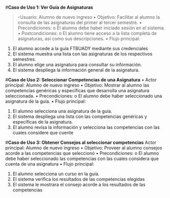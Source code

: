 #**Caso de Uso 1: Ver Guía de Asignaturas**
>-Usuario: Alumno de nuevo ingreso
•	Objetivo: Facilitar al alumno la consulta de las asignaturas del primer al tercer semestre.
•	Precondiciones:
o	El alumno debe haber iniciado sesión en el sistema.
•	Postcondiciones:
o	El alumno tiene acceso a la lista completa de asignaturas, así como sus descripciones.
•	Flujo principal:
1.	El alumno accede a la guía FTBUADY mediante sus credenciales
2.	El sistema muestra una lista con las asignaturas de los respectivos semestres.
3.	El alumno elige una asignatura para consultar su información.
4.	El sistema despliega la información general de la asignatura.

#**Caso de Uso 2: Seleccionar Competencias de una Asignatura**
•	Actor principal: Alumno de nuevo ingreso
•	Objetivo: Mostrar al alumno las competencias genéricas y específicas que desarrolla una asignatura seleccionada.
•	Precondiciones:
o	El alumno debe haber seleccionado una asignatura de la guía.
•	Flujo principal:
1.	El alumno selecciona una asignatura de la guía.
2.	El sistema despliega una lista con las competencias genéricas y específicas de la asignatura.
3.	El alumno revisa la información y selecciona las competencias con las cuales considere que cuente

#**Caso de Uso 3: Obtener Consejos al seleccionar competencias** 
Actor principal: Alumno de nuevo ingreso
•	Objetivo: Proveer al alumno consejos acorde a las competencias que seleccionó
•	Precondiciones: 
o	El alumno debe haber seleccionado las competencias con las cuales considera que cuenta de una asignatura
•	Flujo principal: 
1.	El alumno selecciona un curso en la guía.
2.	El sistema verifica los resultados de las competencias elegidas
3.	El sistema le mostrara el consejo acorde a los resultados de las competencias

